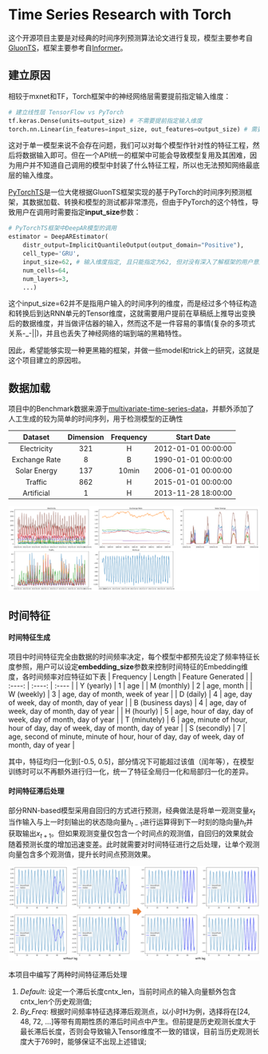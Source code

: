 # Time Series Research with Torch

这个开源项目主要是对经典的时间序列预测算法论文进行复现，模型主要参考自[GluonTS](https://github.com/awslabs/gluon-ts)，框架主要参考自[Informer](https://github.com/zhouhaoyi/Informer2020)。

## 建立原因

相较于mxnet和TF，Torch框架中的神经网络层需要提前指定输入维度：
```python
# 建立线性层 TensorFlow vs PyTorch
tf.keras.Dense(units=output_size) # 不需要提前指定输入维度
torch.nn.Linear(in_features=input_size, out_features=output_size) # 需要提前指定输入维度
```
这对于单一模型来说不会存在问题，我们可以对每个模型作针对性的特征工程，然后将数据输入即可。但在一个API统一的框架中可能会导致模型复用及其困难，因为用户并不知道自己调用的模型中封装了什么特征工程，所以也无法预知网络最底层的输入维度。

[PyTorchTS](https://github.com/zalandoresearch/pytorch-ts)是一位大佬根据GluonTS框架实现的基于PyTorch的时间序列预测框架，其数据加载、转换和模型的测试都非常漂亮，但由于PyTorch的这个特性，导致用户在调用时需要指定**input_size**参数：
```python
# PyTorchTS框架中DeepAR模型的调用
estimator = DeepAREstimator(
    distr_output=ImplicitQuantileOutput(output_domain="Positive"),
    cell_type='GRU',
    input_size=62, # 输入维度指定, 且只能指定为62, 但对没有深入了解框架的用户意义不明
    num_cells=64,
    num_layers=3,
    ...)
```
这个input_size=62并不是指用户输入的时间序列的维度，而是经过多个特征构造和转换后到达RNN单元的Tensor维度，这就需要用户提前在草稿纸上推导出变换后的数据维度，并当做评估器的输入，然而这不是一件容易的事情(复杂的多项式关系-_-||)，并且也丢失了神经网络的端到端的黑箱特性。

因此，希望能够实现一种更黑箱的框架，并做一些model和trick上的研究，这就是这个项目建立的原因啦。

## 数据加载

项目中的Benchmark数据来源于[multivariate-time-series-data](https://github.com/laiguokun/multivariate-time-series-data)，并额外添加了人工生成的较为简单的时间序列，用于检测模型的正确性

| Dataset | Dimension | Frequency | Start Date |
| :----: | :----: | :----: | :----: |
| Electricity | 321 | H | 2012-01-01 00:00:00 |
| Exchange Rate | 8 | B | 1990-01-01 00:00:00 |
| Solar Energy | 137 | 10min | 2006-01-01 00:00:00 |
| Traffic | 862 | H | 2015-01-01 00:00:00 |
| Artificial | 1 | H | 2013-11-28 18:00:00 |

![time-series data show](/images/data_show.png)

## 时间特征

#### 时间特征生成

项目中时间特征完全由数据的时间频率决定，每个模型中都预先设定了频率特征长度参照，用户可以设定**embedding_size**参数来控制时间特征的Embedding维度，各时间频率对应特征如下表
| Frequency | Length | Feature Generated |
| :----: | :----: | :---- |
| Y (yearly) | 1 | age |
| M (monthly) | 2 | age, month |
| W (weekly) | 3 | age, day of month, week of year |
| D (daily) | 4 | age, day of week, day of month, day of year |
| B (business days) | 4 | age, day of week, day of month, day of year |
| H (hourly) | 5 | age, hour of day, day of week, day of month, day of year |
| T (minutely) | 6 | age, minute of hour, hour of day, day of week, day of month, day of year |
| S (secondly) | 7 | age, second of minute, minute of hour, hour of day, day of week, day of month, day of year |

其中，特征均归一化到[-0.5, 0.5]，部分情况下可能超过该值（闰年等），在模型训练时可以不再额外进行归一化，统一了特征全局归一化和局部归一化的差异。

#### 时间特征滞后处理

部分RNN-based模型采用自回归的方式进行预测，经典做法是将单一观测变量$x_t$当作输入与上一时刻输出的状态隐向量$h_{t-1}$进行运算得到下一时刻的隐向量$h_{t}$并获取输出$x_{t + 1}$。但如果观测变量仅包含一个时间点的观测值，自回归的效果就会随着预测长度的增加迅速变差。此时就需要对时间特征进行之后处理，让单个观测向量包含多个观测值，提升长时间点预测效果。

![diff lag](/images/diff_lag.png)

本项目中编写了两种时间特征滞后处理
1. *Default*: 设定一个滞后长度cntx_len，当前时间点的输入向量额外包含cntx_len个历史观测值;
2. *By_Freq*: 根据时间频率特征选择滞后观测点，以小时H为例，选择将在[24, 48, 72, ...]等带有周期性质的滞后时间点中产生。但前提是历史观测长度大于最长滞后长度，否则会导致输入Tensor维度不一致的错误，目前当历史观测长度大于769时，能够保证不出现上述错误;
